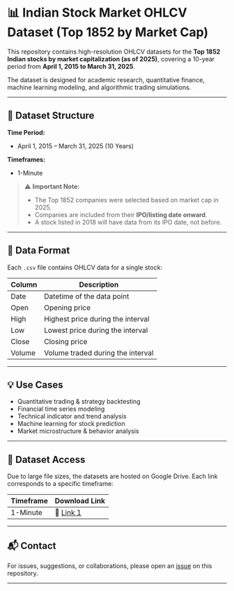 # 📊 Indian Stock Market OHLCV Dataset (Top 1852 by Market Cap)

This repository contains high-resolution OHLCV datasets for the **Top 1852 Indian stocks by market capitalization (as of 2025)**, covering a 10-year period from **April 1, 2015 to March 31, 2025**.

The dataset is designed for academic research, quantitative finance, machine learning modeling, and algorithmic trading simulations.

---

## 📁 Dataset Structure

**Time Period:**
- April 1, 2015 – March 31, 2025 (10 Years)

**Timeframes:**
- 1-Minute

> ⚠️ **Important Note:**  
> - The Top 1852 companies were selected based on market cap in 2025.  
> - Companies are included from their **IPO/listing date onward**.  
> - A stock listed in 2018 will have data from its IPO date, not before.

---

## 📄 Data Format

Each `.csv` file contains OHLCV data for a single stock:

| Column | Description |
|--------|-------------|
| Date   | Datetime of the data point |
| Open   | Opening price |
| High   | Highest price during the interval |
| Low    | Lowest price during the interval |
| Close  | Closing price |
| Volume | Volume traded during the interval |

---

## 💡 Use Cases

- Quantitative trading & strategy backtesting  
- Financial time series modeling  
- Technical indicator and trend analysis  
- Machine learning for stock prediction  
- Market microstructure & behavior analysis  

---

## 📂 Dataset Access

Due to large file sizes, the datasets are hosted on Google Drive. Each link corresponds to a specific timeframe:

| Timeframe | Download Link |
|-----------|----------------|
| 1-Minute  | 🔗 [Link 1](#) |

---

## 📬 Contact

For issues, suggestions, or collaborations, please open an [issue](https://github.com/bh1rg1v/algorithmic-trading/issues) on this repository.

---
